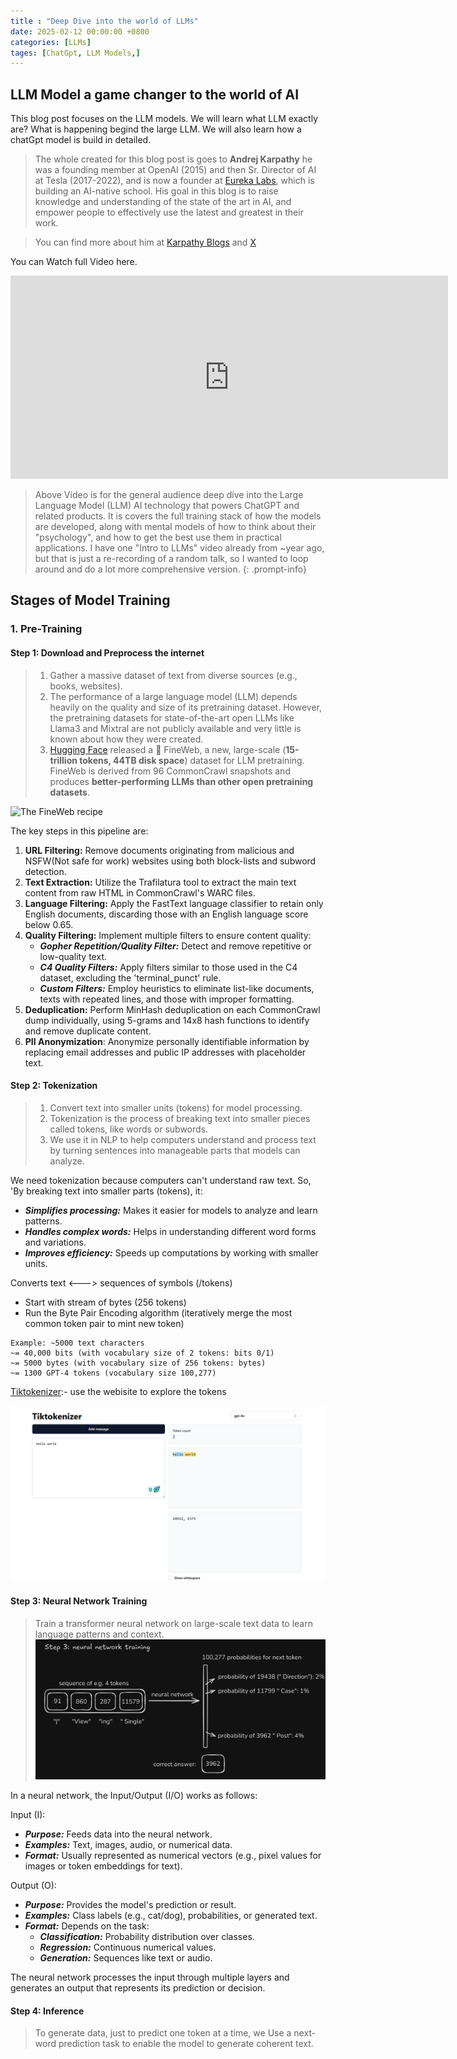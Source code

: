 ```yaml
---
title : "Deep Dive into the world of LLMs"
date: 2025-02-12 00:00:00 +0800
categories: [LLMs]
tages: [ChatGpt, LLM Models,]
---
```


## LLM Model a game changer to the world of AI

This blog post focuses on the LLM models. We will learn what LLM exactly are? What is happening begind the large LLM. We will also learn how a chatGpt model is build in detailed.


> The whole created for this blog post is goes to **Andrej Karpathy** he was a founding member at OpenAI (2015) and then Sr. Director of AI at Tesla (2017-2022), and is now a founder at [Eureka Labs](https://eurekalabs.ai/), which is building an AI-native school. His goal in this blog is to raise knowledge and understanding of the state of the art in AI, and empower people to effectively use the latest and greatest in their work.

> You can find more about him at [Karpathy Blogs](https://karpathy.ai/) and [X](https://x.com/karpathy/)

You can Watch full Video here.
<iframe width="700" height="325" src="https://www.youtube.com/embed/7xTGNNLPyMI?si=_Pd_03I_bIUhygkj&amp;start=1" title="YouTube video player" frameborder="0" allow="accelerometer; autoplay; clipboard-write; encrypted-media; gyroscope; picture-in-picture; web-share" referrerpolicy="strict-origin-when-cross-origin" allowfullscreen></iframe>


> Above Video is for the general audience deep dive into the Large Language Model (LLM) AI technology that powers ChatGPT and related products. It is covers the full training stack of how the models are developed, along with mental models of how to think about their "psychology", and how to get the best use them in practical applications. I have one "Intro to LLMs" video already from ~year ago, but that is just a re-recording of a random talk, so I wanted to loop around and do a lot more comprehensive version.
{: .prompt-info}


## Stages of Model Training

### 1. Pre-Training

#### Step 1: Download and Preprocess the internet
> 1. Gather a massive dataset of text from diverse sources (e.g., books, websites).
> 2. The performance of a large language model (LLM) depends heavily on the quality and size of its pretraining dataset. However, the pretraining datasets for state-of-the-art open LLMs like Llama3 and Mixtral are not publicly available and very little is known about how they were created.
> 3. [Hugging Face](https://huggingface.co/spaces/HuggingFaceFW/blogpost-fineweb-v1) released a 🍷 FineWeb, a new, large-scale (**15-trillion tokens, 44TB disk space**) dataset for LLM pretraining. FineWeb is derived from 96 CommonCrawl snapshots and produces **better-performing LLMs than other open pretraining datasets**.

![The FineWeb recipe](https://huggingfacefw-blogpost-fineweb-v1.static.hf.space/dist/assets/images/fineweb-recipe.png)

The key steps in this pipeline are:

1. **URL Filtering:** Remove documents originating from malicious and NSFW(Not safe for work) websites using both block-lists and subword detection.
2. **Text Extraction:** Utilize the Trafilatura tool to extract the main text content from raw HTML in CommonCrawl's WARC files.
3. **Language Filtering:** Apply the FastText language classifier to retain only English documents, discarding those with an English language score below 0.65.
4. **Quality Filtering:** Implement multiple filters to ensure content quality:
    * ***Gopher Repetition/Quality Filter:*** Detect and remove repetitive or low-quality text.
    * ***C4 Quality Filters:*** Apply filters similar to those used in the C4 dataset, excluding the 'terminal_punct' rule.
    * ***Custom Filters:*** Employ heuristics to eliminate list-like documents, texts with repeated lines, and those with improper formatting.
5. **Deduplication:** Perform MinHash deduplication on each CommonCrawl dump individually, using 5-grams and 14x8 hash functions to identify and remove duplicate content.
6.  **PII Anonymization**: Anonymize personally identifiable information by replacing email addresses and public IP addresses with placeholder text.



#### Step 2: Tokenization 
> 1. Convert text into smaller units (tokens) for model processing.
> 2. Tokenization is the process of breaking text into smaller pieces called tokens, like words or subwords.
> 3. We use it in NLP to help computers understand and process text by turning sentences into manageable parts that models can analyze.

We need tokenization because computers can't understand raw text. So, 'By breaking text into smaller parts (tokens), it:
 * ***Simplifies processing:*** Makes it easier for models to analyze and learn patterns.
  * ***Handles complex words:*** Helps in understanding different word forms and variations.
  * ***Improves efficiency:*** Speeds up computations by working with smaller units.

Converts text <---> sequences of symbols (/tokens)
- Start with stream of bytes (256 tokens)
- Run the Byte Pair Encoding algorithm (iteratively merge the most common token pair to mint new token)

```
Example: ~5000 text characters
~= 40,000 bits (with vocabulary size of 2 tokens: bits 0/1)
~= 5000 bytes (with vocabulary size of 256 tokens: bytes)
~= 1300 GPT-4 tokens (vocabulary size 100,277)
```


[Tiktokenizer](https://tiktokenizer.vercel.app/):- use the webisite to explore the tokens

![alt text](/assets/img/favicons/image.png)

#### Step 3: Neural Network Training
> Train a transformer neural network on large-scale text data to learn language patterns and context.
![alt text](/assets/img/favicons/neural%20network.png)

In a neural network, the Input/Output (I/O) works as follows:


Input (I):
* ***Purpose:*** Feeds data into the neural network.
* ***Examples:*** Text, images, audio, or numerical data.
* ***Format:*** Usually represented as numerical vectors (e.g., pixel values for images or token embeddings for text).


Output (O):
* ***Purpose:*** Provides the model's prediction or result.
* ***Examples:*** Class labels (e.g., cat/dog), probabilities, or generated text.
* ***Format:*** Depends on the task:
    * ***Classification:*** Probability distribution over classes.
    * ***Regression:*** Continuous numerical values.
    * ***Generation:*** Sequences like text or audio.

The neural network processes the input through multiple layers and generates an output that represents its prediction or decision.

#### Step 4: Inference
> To generate data, just to predict one token at a time, we Use a next-word prediction task to enable the model to generate coherent text.
